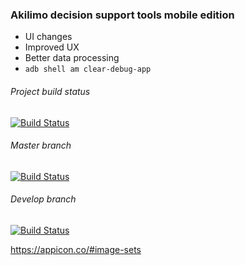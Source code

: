 ### Akilimo decision support tools mobile edition
* UI changes
* Improved UX
* Better data processing
* `adb shell am clear-debug-app`

###### Project build status
[![Build Status](https://92036899cebb.ngrok.io/buildStatus/icon?job=akilimo-mobile%2Fmaster)](https://92036899cebb.ngrok.io/job/akilimo-mobile/job/master/)

###### Master branch
[![Build Status](https://92036899cebb.ngrok.io/buildStatus/icon?job=akilimo-mobile%2Fmaster)](https://92036899cebb.ngrok.io/job/akilimo-mobile/job/master/)

###### Develop branch
[![Build Status](https://92036899cebb.ngrok.io/buildStatus/icon?job=akilimo-mobile%2Fdevelop)](https://92036899cebb.ngrok.io/job/akilimo-mobile/job/develop/)



https://appicon.co/#image-sets
